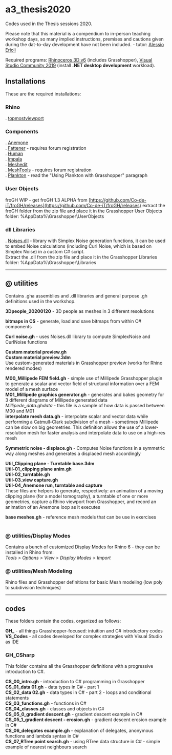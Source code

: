 # a3_thesis2020
  
Codes used in the Thesis sessions 2020.  
  
Please note that this material is a compendium to in-person teaching workshop days, so many implied instructions, premises and cautions given during the dat-to-day development have not been included. - tutor: [Alessio Erioli](https://www.unibo.it/sitoweb/alessio.erioli/)  
  
Required programs: [Rhinoceros 3D v6](https://www.rhino3d.com) (includes Grasshopper), [Visual Studio Community 2019](https://visualstudio.microsoft.com/vs/) (install **.NET desktop development** workload).
  
## Installations
These are the required installations:

### Rhino
. [topmostviewport](https://www.food4rhino.com/app/topmost-viewport)
  
### Components
. [Anemone](https://www.food4rhino.com/app/anemone)  
. [Fattener](https://discourse.mcneel.com/t/skeleton-fattener-mesh-cage-morph/74766) - requires forum registration  
. [Human](https://www.food4rhino.com/app/human)  
. [Impala](https://www.food4rhino.com/app/impala)  
. [Meshedit](https://www.food4rhino.com/app/meshedit)  
. [MeshTools](https://www.grasshopper3d.com/forum/topics/mesh-pipe) - requires forum registration  
. [Plankton](https://github.com/meshmash/Plankton) - read the "Using Plankton with Grasshopper" paragraph  
  
### User Objects
froGH WIP - get froGH 1.3 ALPHA from [https://github.com/Co-de-iT/froGH/releases](https://github.com/Co-de-iT/froGH/releases)
extract the froGH folder from the zip file and place it in the Grasshopper User Objects folder: %AppData%\Grasshopper\UserObjects
  
### dll Libraries
. [Noises.dll](https://drive.google.com/open?id=1UXI6UHtCaZFw4csWIghDHwlBSObBp31G) - library with Simplex Noise generation functions, it can be used to embed Noise calculations (including Curl Noise, which is based on Simplex Noise) in a custom C# script.  
Extract the .dll from the zip file and place it in the Grasshopper Libraries folder: %AppData%\Grasshopper\Libraries

---

## @ utilities

Contains .gha assemblies and .dll libraries and general purpose .gh definitions used in the workshop.

**3Dpeople_20200120** - 3D people as meshes in 3 different resolutions  
  
**bitmaps in CS** - generate, load and save bitmaps from within C# components
  
**Curl noise.gh** - uses Noises.dll library to compute SimplexNoise and CurlNoise functions  
  
**Custom material preview.gh**  
**Custom material preview.3dm**  
Use custom-generated materials in Grasshopper preview (works for Rhino rendered modes)  
  
**M00_Millipede FEM field.gh** - simple use of Millipede Grasshopper plugin to generate a scalar and vector field of structural information over a FEM model of a mesh surface  
**M01_Millipede graphics generator.gh** - generates and bakes geometry for 3 different diagrams of Millipede generated data  
*Millipede_data.ghdata* - this file is a sample of how data is passed between M00 and M01  
**interpolate mesh data.gh** - interpolate scalar and vector data while performing a Catmull-Clark subdivision of a mesh - sometimes Millipede can be slow on big geometries. This definition allows the use of a lower-resolution mesh for faster analysis and interpolate data to use on a high-res mesh  
  
**Symmetric noise - displace.gh** - Computes Noise functions in a symmetric way along meshes and generates a displaced mesh accordingly  
  
**Util_Clipping plane - Turntable base.3dm**  
**Util-01_clipping plane anim.gh**  
**Util-02_turntable.gh**  
**Util-03_view capture.gh**  
**Util-04_Anemone run, turntable and capture**  
These files are helpers to generate, respectively: an animation of a moving clipping plane (for a model tomography), a turntable of one or more geometries, capture a Rhino viewport from Grasshopper, and record an animation of an Anemone loop as it executes  
  
**base meshes.gh** - reference mesh models that can be use in exercises  
<br>

### @ utilities/Display Modes
Contains a bunch of customized Display Modes for Rhino 6 - they can be installed in Rhino from:  
_Tools > Options > View > Display Modes > Import_  


### @ utilities/Mesh Modeling
Rhino files and Grasshopper definitions for basic Mesh modeling (low poly to subdivision techniques)  

---
## codes

These folders contain the codes, organized as follows:
  
**GH_<something>** - all things Grasshopper-focused: intuition and C# introductory codes  
**VS_Codes** - all codes developed for complex strategies with Visual Studio as IDE <coming soon>  
  
### GH_CSharp
This folder contains all the Grasshopper definitions with a progressive introduction to C#.
  
**CS_00_intro.gh** - introduction to C# programming in Grasshopper  
**CS_01_data 01.gh** - data types in C# - part 1  
**CS_02_data 02.gh** - data types in C# - part 2 - loops and conditional statements  
**CS_03_functions.gh** - functions in C#  
**CS_04_classes.gh** - classes and objects in C#  
**CS_05_0_gradient descent.gh** - gradient descent example in C#  
**CS_05_1_gradient descent - erosion.gh** - gradient descent erosion example in C#  
**CS_06_delegates example.gh** - explanation of delegates, anonymous functions and lambda syntax in C#  
**CS_07_RTree point search.gh** - using RTree data structure in C# - simple example of nearest neighbours search  
